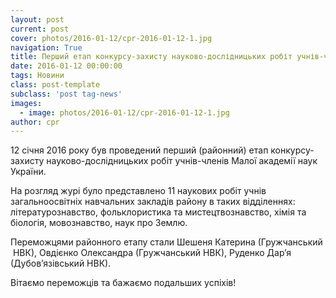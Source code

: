 ```yaml
---
layout: post
current: post
cover: photos/2016-01-12/cpr-2016-01-12-1.jpg
navigation: True
title: Перший етап конкурсу-захисту науково-дослідницьких робіт учнів-членів МАН України
date: 2016-01-12 00:00:00
tags: Новини
class: post-template
subclass: 'post tag-news'
images:
  - image: photos/2016-01-12/cpr-2016-01-12-1.jpg
author: cpr
---
```


12 січня 2016 року був проведений перший (районний) етап конкурсу-захисту науково-дослідницьких робіт учнів-членів Малої академії наук України.

На розгляд журі було представлено 11 наукових робіт учнів загальноосвітніх навчальних закладів району в таких відділеннях: літературознавство, фольклористика та мистецтвознавство, хімія та біологія, мовознавство, наук про Землю.

Переможцями районного етапу стали Шешеня Катерина (Гружчанський  НВК), Овдієнко Олександра (Гружчанський НВК), Руденко Дар&#8217;я (Дубов&#8217;язівський НВК).

Вітаємо переможців та бажаємо подальших успіхів!